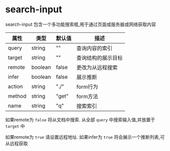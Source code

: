 # search-input

search-input 包含一个多功能搜索框,用于通过页面或服务器或网络获取内容

| 属性   | 类型    | 默认值 | 描述               |
| ------ | ------- | ------ | ------------------ |
| query  | string  | ""     | 查询内容的索引     |
| target | string  | ""     | 查询结构的展示目标 |
| remote | boolean | false  | 更改为从远程搜索   |
| infer  | boolean | false  | 展示推断           |
| action | string  | "./"   | form行为           |
| method | string  | "get"  | form方法           |
| name   | string  | "q"    | 搜索索引           |

如果remote为 `false` 将从文档中搜索. 从全部 `query` 中搜索输入值,并放置于
`target` 中

如果remote为 `true` 请设置远程地址. 如果infer为 `true`
将会展示一个推断列表,可从远程获取